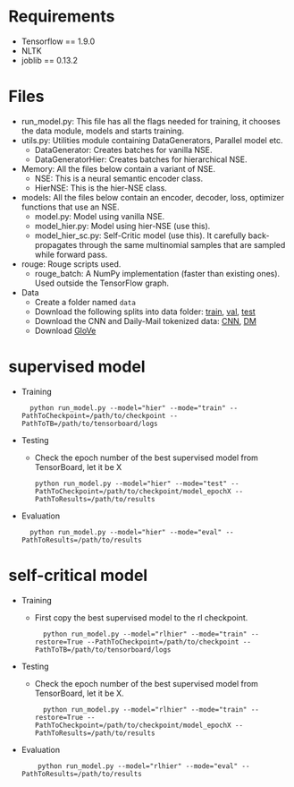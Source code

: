 # Requirements
- Tensorflow == 1.9.0
- NLTK
- joblib == 0.13.2

# Files
- run_model.py: This file has all the flags needed for training, it chooses the data module, models and starts training.
- utils.py: Utilities module containing DataGenerators, Parallel model etc.
  - DataGenerator: Creates batches for vanilla NSE.
  - DataGeneratorHier: Creates batches for hierarchical NSE.
- Memory: All the files below contain a variant of NSE.
  - NSE: This is a neural semantic encoder class.
  - HierNSE: This is the hier-NSE class.
- models: All the files below contain an encoder, decoder, loss, optimizer functions that use an NSE.
  - model.py: Model using vanilla NSE.
  - model_hier.py: Model using hier-NSE (use this).
  - model_hier_sc.py: Self-Critic model (use this). It carefully back-propagates through the same multinomial samples that are sampled while forward pass.
- rouge: Rouge scripts used.
  - rouge_batch: A NumPy implementation (faster than existing ones). Used outside the TensorFlow graph.
- Data
  - Create a folder named `data`
  - Download the following splits into data folder: 
        [train](https://github.com/abisee/cnn-dailymail/blob/master/url_lists/all_train.txt),
        [val](https://github.com/abisee/cnn-dailymail/blob/master/url_lists/all_val.txt),
        [test](https://github.com/abisee/cnn-dailymail/blob/master/url_lists/all_test.txt)
  - Download the CNN and Daily-Mail tokenized data:
        [CNN](https://drive.google.com/file/d/0BzQ6rtO2VN95cmNuc2xwUS1wdEE/view?usp=sharing),
        [DM](https://drive.google.com/file/d/0BzQ6rtO2VN95bndCZDdpdXJDV1U/view?usp=sharing)
  - Download [GloVe](http://nlp.stanford.edu/data/glove.840B.300d.zip)

# supervised model
  - Training

          python run_model.py --model="hier" --mode="train" --PathToCheckpoint=/path/to/checkpoint --PathToTB=/path/to/tensorboard/logs
  
  - Testing
      - Check the epoch number of the best supervised model from TensorBoard, let it be X
        
            python run_model.py --model="hier" --mode="test" --PathToCheckpoint=/path/to/checkpoint/model_epochX --PathToResults=/path/to/results
  
  - Evaluation
  
          python run_model.py --model="hier" --mode="eval" --PathToResults=/path/to/results
  
# self-critical model
  - Training
    - First copy the best supervised model to the rl checkpoint.
      
            python run_model.py --model="rlhier" --mode="train" --restore=True --PathToCheckpoint=/path/to/checkpoint --PathToTB=/path/to/tensorboard/logs
 
  - Testing
    - Check the epoch number of the best supervised model from TensorBoard, let it be X.
      
            python run_model.py --model="rlhier" --mode="train" --restore=True --PathToCheckpoint=/path/to/checkpoint/model_epochX --PathToResults=/path/to/results
  
  - Evaluation
            
            python run_model.py --model="rlhier" --mode="eval" --PathToResults=/path/to/results
